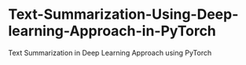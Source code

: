 # Text-Summarization-Using-Deep-learning-Approach-in-PyTorch
Text Summarization in Deep Learning Approach using PyTorch
